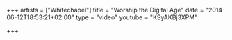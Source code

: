+++
artists = ["Whitechapel"]
title = "Worship the Digital Age"
date = "2014-06-12T18:53:21+02:00"
type = "video"
youtube = "KSyAKBj3XPM"

+++

